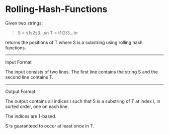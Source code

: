 # Rolling-Hash-Functions

Given two strings:

> S = s1s2s3...sn
> T = t1t2t3...tn

returns the positions of T where S is a substring using rolling hash functions.

---------------

Input Format

The input consists of two lines. The first line contains the string S and the second line contains T.

---------------

Output Format

The output contains all indices i such that S is a substring of T at index i, in sorted order, one on each line.

The indices are 1-based.

S is guaranteed to occur at least once in T.
